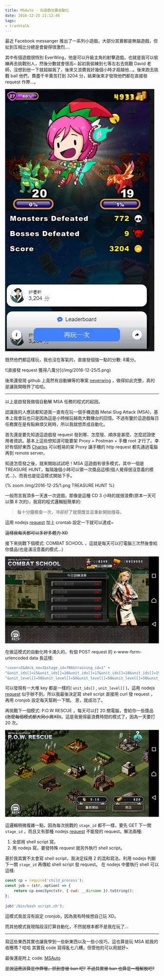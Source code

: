 ```yaml
---
title: MSAuto - 玩遊戲也要自動化
date: 2016-12-25 21:12:48
tags:
- trashtalk
---
```



最近 Facebook messanger 推出了一系列小遊戲，大部分其實都是無腦遊戲，但扯到互相比分總是會變得很激烈….

其中有個遊戲很特別 EverWing，他是可以升級主角的射擊遊戲，也就是我可以偷練再去挑戰別人，然後分數就會很高~
起初我偷練到七等左右去挑戰 David 老師，沒想到他一下就超越我了，後來又浪費我好幾個小時才超越他…。後來跑去挑戰 ball 他們，費盡千辛萬苦打到 3204 分，結果後來才發現他們都在直接發 request 作弊…。

<!--more-->

![有圖有真相，沒作弊打 3204 分](/img/2016-12-25/4.jpg)

既然他們都這樣玩，我也沒在客氣的，直接發個強一點的分數: 8萬分。

<div>![直接發 request 獲得八萬分](/img/2016-12-25/5.png)</div>

後來還發現 github 上竟然有自動練等的專案 [neverwing](https://github.com/ThePeiggy/neverwing) ，做得如此完整，真的是讓我開眼界了哈哈。

----------

以上是啟發我做個自動解 MSA 任務的程式的起因。

認識我的人應該都知道我一直有在玩一個手機遊戲 Metal Slug Attack (MSA)，基本上我會玩也只是因為這是小時候玩越南大戰機台的回憶。不過有鑒於這遊戲每日任務實在是有點麻煩又耗時，所以我就想弄成自動化。

首先還是要先知道這遊戲發 request 發到哪、怎麼發、順序是甚麼、怎麼認證使用者資訊。基本上這些想知道可能要架 Proxy + Postman + 手機 root 才行了。幸好有個好東西 [Charles](https://www.charlesproxy.com/) 可以輕易的架 Proxy 讓手機的 http request 都先通過電腦再到 remote server。

知道怎麼發之後，就來開始試試吧！MSA 這遊戲有很多模式，其中一個是 TREASURE HUNT，每隔幾個小時可以領一次獎品這樣(個人覺得很沒意義的模式…)，而我也是從這模式開始下手。

{% zoom /img/2016-12-25/1.png TREASURE HUNT %}


一般而言我頂多一天進一次遊戲，那像是這種 CD 3 小時的就很浪費(原本一天可以領 8 次的)，我寫的程式邏輯挺簡單的:


> 每十分鐘檢查一次，冷卻好了就領獎並且重新開始搜尋。

這用 nodejs [request](https://github.com/request/request) 加上 crontab 設定一下就可以達成~

~~這樣我每天都可以多好多體力 XD~~

接下來挑戰下個模式: COMBAT SCHOOL ，這就是每天可以打電腦三次然後會給你獎品(也是滿沒意義的模式…)

![COMBAT SCHOOL](/img/2016-12-25/2.png)

在做這模式的自動化時卡滿久的，有個 POST request 的 x-www-form-urlencoded data 長這樣:

```javascript
"cover=2&deck_no=3&stage_id=706&training_id=1" +
"&unit_ids[]=15&unit_ids[]=16&unit_ids[]=17&unit_ids[]=18&unit_ids[]=19&unit_ids[]=21&unit_ids[]=84&unit_ids[]=82&unit_ids[]=271&unit_ids[]=340" +
"&unit_level[]=50&unit_level[]=50&unit_level[]=50&unit_level[]=50&unit_level[]=50&unit_level[]=50&unit_level[]=50&unit_level[]=50&unit_level[]=50&unit_level[]=50"
```

可以發現有一大堆 key 都是一樣的( `unit_ids[]` , `unit_level[]` )，這用 nodejs [request](https://github.com/request/request) 似乎辦不到，所以我最後決定寫 shell script 直接用 curl 發 request ，再用 cronjob 設定每天幫刷一下關。
恩，就成功了。 

再挑戰下一個模式: P.O.W RESCUE ，每天可以打 20 關電腦，會給你一些獎品~~(怎麼每個模式都大同小異XD)~~。這是我覺得最浪費時間的模式了，因為一天要打 20 次。

![P.O.W RESCUE](/img/2016-12-25/3.png)


這邏輯稍微複雜一點，因為每次挑戰的 `stage_id` 都不一樣，要先 GET 下一關 `stage_id` ，而且又有那種 nodejs [request](https://github.com/request/request) 不能發的 request。解法兩種:


1. 全部用 shell script 寫。
2. 用 nodejs 寫，要發特殊 request 就另外執行 shell script。

基於我其實不太會寫 shell script，我決定採用 2 的混和寫法。利用 nodejs 判斷下一關 `stage_id` 再傳給 shell script 發 request。
在 nodejs 中要執行 shell 可以這樣:

```javascript
const cp = require('child_process');
const job = (str, option) => {
    return cp.execSync(str, { cwd: __dirname }).toString();
};
  
job('/bin/bash script.sh');
```

這模式我並沒有設定 cronjob，因為我有時候想自己玩 XD。

而其他模式我現階段沒打算自動化，不然就根本都不是我在玩了…


----------

寫這些東西其實也讓我學到一些新東西以及一些小技巧，這也算是玩 MSA 給我的收穫嗎？哈哈
其實我 code 寫得亂七八糟，但管他的可以用就好~

最後還是附上 code: [MSAuto](https://github.com/SSARCandy/MSAuto)

~~是說這應該算是作弊喔，抓到會被 ban 吧?~~
~~不過其實被 ban 也算是一種解脫吧?~~

